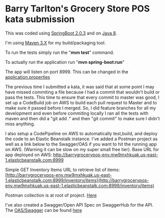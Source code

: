 # Barry Tarlton's Grocery Store POS kata submission

This was coded using [SpringBoot 2.0.3](https://spring.io/projects/spring-boot) and on [Java 8](http://www.oracle.com/technetwork/java/javase/downloads/jdk8-downloads-2133151.html).

I'm using [Maven 3.X](https://maven.apache.org/download.cgi) for my build/packaging tool.

To run the tests simply run the "**mvn test**" command.

To actually run the application run "**mvn spring-boot:run**"

The app will listen on port 8999. This can be changed in the [application.properties](https://github.com/javaplus/grocery-pos/blob/master/src/main/resources/application.properties)


The previous time I submitted a kata, it was said that at some point I may have missed commiting a file because I had a commit that wouldn't build or pass the tests.
This time to ensure that every commit to master was good, I set up a CodeBuild job on AWS to build each pull request to Master and to make sure it passed before I merged.
So, I did feature branches for all my development and even before commiting locally I ran all the tests with maven and then did a "git add ." and then "git commit" to make sure I didn't miss anything.

I also setup a CodePipeline on AWS to automatically test,build, and deploy the code to an Elastic Beanstalk instance.  I've added a Postman project as well as a link below to the Swagger/OAS if you want to hit the running app on AWS.
(Warning it can be slow on my super small free tier). 
Base URL for app deployed on AWS:  http://barrygrocerypos-env.mw9mxhkuak.us-east-1.elasticbeanstalk.com:8999

Simple GET Inventory Items URL to retrieve list of items:
[http://barrygrocerypos-env.mw9mxhkuak.us-east-1.elasticbeanstalk.com:8999/inventory/items](http://barrygrocerypos-env.mw9mxhkuak.us-east-1.elasticbeanstalk.com:8999/inventory/items)

Postman collection is at root of project. [Here](https://github.com/javaplus/grocery-pos/blob/master/PillarGroceryPOSKata.postman_collection.json)

I've also created a Swagger/Open API Spec on SwaggerHub for the API.
The [OAS/Swagger](https://app.swaggerhub.com/apis/btarlton/grocery-store_kata_api/2.0#/) can be found [here](https://app.swaggerhub.com/apis/btarlton/grocery-store_kata_api/2.0#/)
